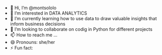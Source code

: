 - 👋 Hi, I’m @montsololo
- 👀 I’m interested in DATA ANALYTICS
- 🌱 I’m currently learning how to use data to draw valuable insights that inform business decisions
- 💞️ I’m looking to collaborate on codig in Python for different projects
- 📫 How to reach me ...
- 😄 Pronouns: she/her
- ⚡ Fun fact: 

<!---
montsololo/montsololo is a ✨ special ✨ repository because its `README.md` (this file) appears on your GitHub profile.
You can click the Preview link to take a look at your changes.
--->
